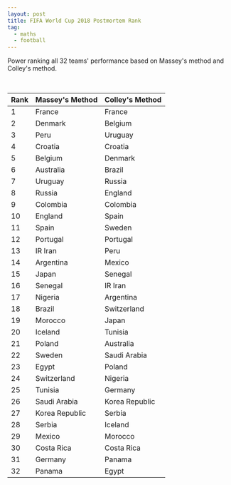 ```yaml
---
layout: post
title: FIFA World Cup 2018 Postmortem Rank
tag:
  - maths
  - football
---
```


Power ranking all 32 teams' performance based on Massey's method and Colley's method.

<br />

|Rank|Massey's Method|Colley's Method|
| --- | --- | --- |
|1|France|France|
|2|Denmark|Belgium|
|3|Peru|Uruguay||
|4|Croatia|Croatia|
|5|Belgium|Denmark|
|6|Australia|Brazil|
|7|Uruguay|Russia|
|8|Russia|England|
|9|Colombia|Colombia|
|10|England|Spain|
|11|Spain|Sweden|
|12|Portugal|Portugal|
|13|IR Iran|Peru|
|14|Argentina|Mexico|
|15|Japan|Senegal|
|16|Senegal|IR Iran|
|17|Nigeria|Argentina|
|18|Brazil|Switzerland|
|19|Morocco|Japan|
|20|Iceland|Tunisia|
|21|Poland|Australia|
|22|Sweden|Saudi Arabia|
|23|Egypt|Poland|
|24|Switzerland|Nigeria|
|25|Tunisia|Germany|
|26|Saudi Arabia|Korea Republic|
|27|Korea Republic|Serbia|
|28|Serbia|Iceland|
|29|Mexico|Morocco|
|30|Costa Rica|Costa Rica|
|31|Germany|Panama|
|32|Panama|Egypt|
